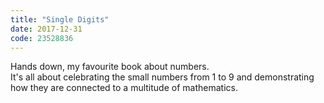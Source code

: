 ```yaml
---
title: "Single Digits"
date: 2017-12-31
code: 23528836
---
```

Hands down, my favourite book about numbers.\
It's all about celebrating the small numbers from 1 to 9 and demonstrating how they are connected to a multitude of mathematics.